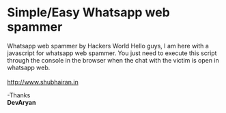 # Simple/Easy Whatsapp web spammer
Whatsapp web spammer by Hackers World
Hello guys, I am here with a javascript for whatsapp web spammer. You just need to execute this script through the console in the browser when the chat with the victim is open in whatsapp web.
<br>
<br>
http://www.shubhairan.in

-Thanks<br>
<b>DevAryan</b>
